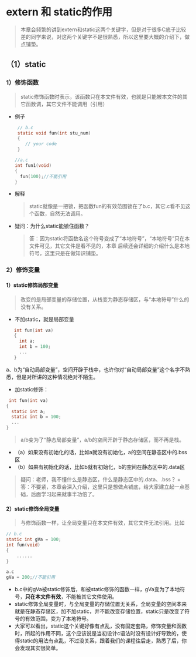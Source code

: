 # extern 和 static的作用
  > 本章会频繁的讲到extern和static这两个关键字，但是对于很多C底子比较差的同学来说，对这两个关键字不是很熟悉，所以这里要大概的介绍下，做点铺垫。
      
## （1）static
				
### 1）修饰函数
 > static修饰函数时表示，该函数只在本文件有效，也就是只能被本文件的其它函数调，其它文件不能调用（引用）
 
 + 例子
    ```c
     // b.c
     static void fun(int stu_num)
     {
        // your code
     }
    ```
    ```c
    //a.c                       
    int fun1(void)       			
    {													
      fun(100);//不能引用												
    }	
    ```

  + 解释
    > static就像是一把锁，把函数fun的有效范围锁在了b.c，其它.c看不见这个函数，自然无法调用。
  
  + 疑问：为什么static能锁住函数？
     > 答：因为static将函数名这个符号变成了“本地符号”，“本地符号”只在本文件可见，其它文件是看不见的，本章
          后续还会详细的介绍什么是本地符号，这里只是在做知识铺垫。
			
			
### 2）修饰变量
#### 1）static修饰局部变量
> 改变的是局部变量的存储位置，从栈变为静态存储区，与“本地符号”什么的没有关系。
+ 不加static，就是局部变量
 ```c
    int fun(int va)
    {
      int a; 
      int b = 100;
      ...
    }
 ```
 a、b为“自动局部变量”，空间开辟于栈中，也许你对“自动局部变量”这个名字不熟悉，但是对所讲的这种情况绝对不陌生。
+ 加static修饰：
```c
 int fun(int va)
{
  static int a; 
  static int b = 100;
  ...
}
```
> a/b变为了“静态局部变量”，a/b的空间开辟于静态存储区，而不再是栈。
+ （a）如果没有初始化的话，比如a就没有初始化，a的空间在静态区中的.bss区
+ （b）如果有初始化的话，比如b就有初始化，b的空间在静态区中的.data区
> 疑问：老师，我不懂什么是静态区，什么是静态区中的.data、.bss？
	  + 答：不要紧，本章会深入介绍，这里只是想做点铺底，给大家建立起一点基础，后面学习起来就事半功倍了。
	  
#### 2）static修饰全局变量
> 与修饰函数一样，让全局变量只在本文件有效，其它文件无法引用。比如
```c
// b.c
static int gVa = 100;                      
int fun(void)
{
    ......
}
```
```c
a.c
gVa = 200;//不能引用
```
+ b.c中的gVa被static修饰后，和被static修饰的函数一样，gVa变为了本地符号，**只在本文件有效**，不能被其它文件使用。
+ static修饰全局变量时，与全局变量的存储位置无关系，全局变量的空间本来就是在静态存储区，加不加static，并不能改变存储位置，static只是改变了符号的有效范围，变为了本地符号。
+ 大家可以看出，static这个关键好像有点乱，没有固定套路，修饰变量和函数时，所起的作用不同，这个应该说是当初设计c语法时没有设计好导致的，使得static的用法有点乱，不过没关系，跟着我们的课程往后走，熟悉了后，你会发现其实很简单。

   
